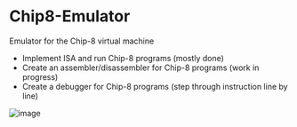 # Chip8-Emulator

Emulator for the Chip-8 virtual machine

- Implement ISA and run Chip-8 programs (mostly done)
- Create an assembler/disassembler for Chip-8 programs (work in progress)
- Create a debugger for Chip-8 programs (step through instruction line by line)

![image](https://user-images.githubusercontent.com/56201949/151448349-51aac02c-2eca-495f-bbfd-427cd29df066.png)
